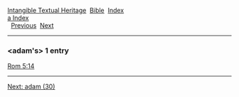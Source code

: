 [Intangible Textual Heritage](../../index)  [Bible](../index) 
[Index](index)   
[a Index](_a_)  
  [Previous](c00177)  [Next](c00179) 

------------------------------------------------------------------------

### &lt;adam's&gt; 1 entry

[Rom 5:14](../kjv/rom005.htm#014)  

------------------------------------------------------------------------

[Next: adam (30)](c00179)
